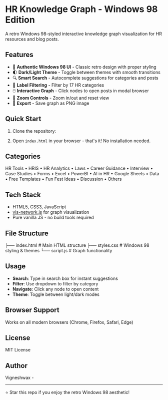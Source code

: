 # HR Knowledge Graph - Windows 98 Edition

A retro Windows 98-styled interactive knowledge graph visualization for HR resources and blog posts.

## Features

- 🎨 **Authentic Windows 98 UI** - Classic retro design with proper styling
- 🌓 **Dark/Light Theme** - Toggle between themes with smooth transitions
- 🔍 **Smart Search** - Autocomplete suggestions for categories and posts
- 🎯 **Label Filtering** - Filter by 17 HR categories
- 🖱️ **Interactive Graph** - Click nodes to open posts in modal browser
- 🔎 **Zoom Controls** - Zoom in/out and reset view
- 💾 **Export** - Save graph as PNG image

## Quick Start

1. Clone the repository:

2. Open `index.html` in your browser - that's it! No installation needed.

## Categories

HR Tools • HRIS • HR Analytics • Laws • Career Guidance • Interview • Case Studies • Forms • Excel • PowerBI • AI in HR • Google Sheets • Data • Free Templates • Fun Fest Ideas • Discussion • Others

## Tech Stack

- HTML5, CSS3, JavaScript
- [vis-network.js](https://visjs.org/) for graph visualization
- Pure vanilla JS - no build tools required

## File Structure

├── index.html # Main HTML structure
├── styles.css # Windows 98 styling & themes
└── script.js # Graph functionality


## Usage

- **Search**: Type in search box for instant suggestions
- **Filter**: Use dropdown to filter by category
- **Navigate**: Click any node to open content
- **Theme**: Toggle between light/dark modes

## Browser Support

Works on all modern browsers (Chrome, Firefox, Safari, Edge)

## License

MIT License

## Author

Vigneshwax - 

---

⭐ Star this repo if you enjoy the retro Windows 98 aesthetic!
